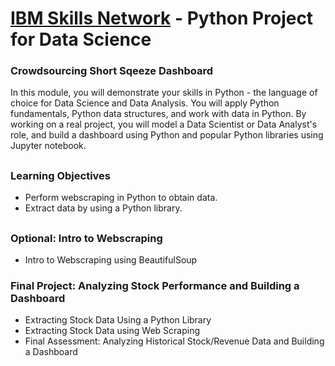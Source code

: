 # <a href="https://www.coursera.org/learn/python-project-for-data-science">IBM Skills Network</a> - Python Project for Data Science

<h3> Crowdsourcing Short Sqeeze Dashboard </h3>
<p> In this module, you will demonstrate your skills in Python - the language of choice for Data Science and Data Analysis. You will apply Python fundamentals, Python data structures, and work with data in Python. By working on a real project, you will model a Data Scientist or Data Analyst's role, and build a dashboard using Python and popular Python libraries using Jupyter notebook. </p>

## 
<h3> Learning Objectives </h3>
<ul>
   <li>Perform webscraping in Python to obtain data.</li>
   <li>Extract data by using a Python library.</li>
</ul>

##
<h3> Optional: Intro to Webscraping </h3>
<ul> 
   <li> Intro to Webscraping using BeautifulSoup </li> 
</ul>

<h3> Final Project: Analyzing Stock Performance and Building a Dashboard </h3>
<ul> 
   <li> Extracting Stock Data Using a Python Library </li> 
   <li> Extracting Stock Data using Web Scraping </li> 
   <li> Final Assessment: Analyzing Historical Stock/Revenue Data and Building a Dashboard </li>
